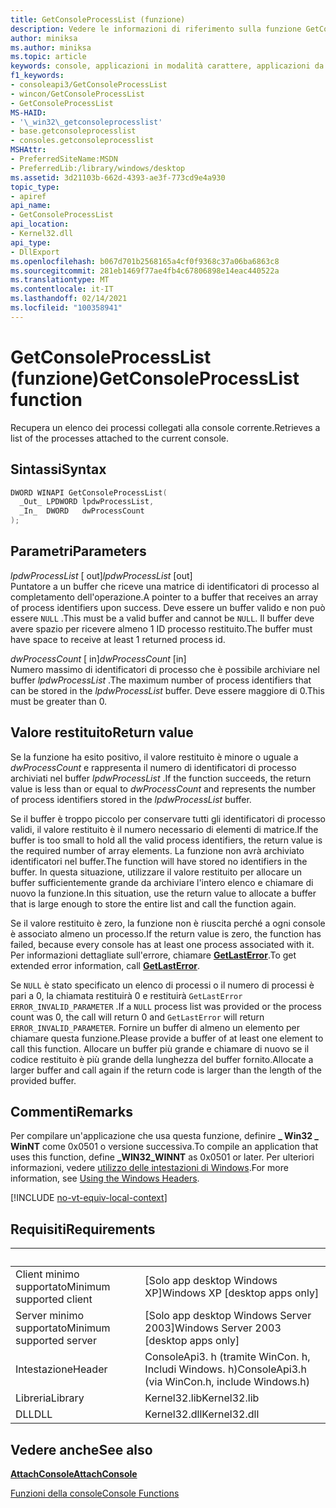 ```yaml
---
title: GetConsoleProcessList (funzione)
description: Vedere le informazioni di riferimento sulla funzione GetConsoleProcessList, che recupera un elenco dei processi collegati alla console corrente.
author: miniksa
ms.author: miniksa
ms.topic: article
keywords: console, applicazioni in modalità carattere, applicazioni da riga di comando, applicazioni di terminale, api della console
f1_keywords:
- consoleapi3/GetConsoleProcessList
- wincon/GetConsoleProcessList
- GetConsoleProcessList
MS-HAID:
- '\_win32\_getconsoleprocesslist'
- base.getconsoleprocesslist
- consoles.getconsoleprocesslist
MSHAttr:
- PreferredSiteName:MSDN
- PreferredLib:/library/windows/desktop
ms.assetid: 3d21103b-662d-4393-ae3f-773cd9e4a930
topic_type:
- apiref
api_name:
- GetConsoleProcessList
api_location:
- Kernel32.dll
api_type:
- DllExport
ms.openlocfilehash: b067d701b2568165a4cf0f9368c37a06ba6863c8
ms.sourcegitcommit: 281eb1469f77ae4fb4c67806898e14eac440522a
ms.translationtype: MT
ms.contentlocale: it-IT
ms.lasthandoff: 02/14/2021
ms.locfileid: "100358941"
---
```

# <a name="getconsoleprocesslist-function"></a><span data-ttu-id="a5261-104">GetConsoleProcessList (funzione)</span><span class="sxs-lookup"><span data-stu-id="a5261-104">GetConsoleProcessList function</span></span>

<span data-ttu-id="a5261-105">Recupera un elenco dei processi collegati alla console corrente.</span><span class="sxs-lookup"><span data-stu-id="a5261-105">Retrieves a list of the processes attached to the current console.</span></span>

## <a name="syntax"></a><span data-ttu-id="a5261-106">Sintassi</span><span class="sxs-lookup"><span data-stu-id="a5261-106">Syntax</span></span>

```C
DWORD WINAPI GetConsoleProcessList(
  _Out_ LPDWORD lpdwProcessList,
  _In_  DWORD   dwProcessCount
);
```

## <a name="parameters"></a><span data-ttu-id="a5261-107">Parametri</span><span class="sxs-lookup"><span data-stu-id="a5261-107">Parameters</span></span>

<span data-ttu-id="a5261-108">*lpdwProcessList* \[ out\]</span><span class="sxs-lookup"><span data-stu-id="a5261-108">*lpdwProcessList* \[out\]</span></span>  
<span data-ttu-id="a5261-109">Puntatore a un buffer che riceve una matrice di identificatori di processo al completamento dell'operazione.</span><span class="sxs-lookup"><span data-stu-id="a5261-109">A pointer to a buffer that receives an array of process identifiers upon success.</span></span> <span data-ttu-id="a5261-110">Deve essere un buffer valido e non può essere `NULL` .</span><span class="sxs-lookup"><span data-stu-id="a5261-110">This must be a valid buffer and cannot be `NULL`.</span></span> <span data-ttu-id="a5261-111">Il buffer deve avere spazio per ricevere almeno 1 ID processo restituito.</span><span class="sxs-lookup"><span data-stu-id="a5261-111">The buffer must have space to receive at least 1 returned process id.</span></span>

<span data-ttu-id="a5261-112">*dwProcessCount* \[ in\]</span><span class="sxs-lookup"><span data-stu-id="a5261-112">*dwProcessCount* \[in\]</span></span>  
<span data-ttu-id="a5261-113">Numero massimo di identificatori di processo che è possibile archiviare nel buffer *lpdwProcessList* .</span><span class="sxs-lookup"><span data-stu-id="a5261-113">The maximum number of process identifiers that can be stored in the *lpdwProcessList* buffer.</span></span> <span data-ttu-id="a5261-114">Deve essere maggiore di 0.</span><span class="sxs-lookup"><span data-stu-id="a5261-114">This must be greater than 0.</span></span>

## <a name="return-value"></a><span data-ttu-id="a5261-115">Valore restituito</span><span class="sxs-lookup"><span data-stu-id="a5261-115">Return value</span></span>

<span data-ttu-id="a5261-116">Se la funzione ha esito positivo, il valore restituito è minore o uguale a *dwProcessCount* e rappresenta il numero di identificatori di processo archiviati nel buffer *lpdwProcessList* .</span><span class="sxs-lookup"><span data-stu-id="a5261-116">If the function succeeds, the return value is less than or equal to *dwProcessCount* and represents the number of process identifiers stored in the *lpdwProcessList* buffer.</span></span>

<span data-ttu-id="a5261-117">Se il buffer è troppo piccolo per conservare tutti gli identificatori di processo validi, il valore restituito è il numero necessario di elementi di matrice.</span><span class="sxs-lookup"><span data-stu-id="a5261-117">If the buffer is too small to hold all the valid process identifiers, the return value is the required number of array elements.</span></span> <span data-ttu-id="a5261-118">La funzione non avrà archiviato identificatori nel buffer.</span><span class="sxs-lookup"><span data-stu-id="a5261-118">The function will have stored no identifiers in the buffer.</span></span> <span data-ttu-id="a5261-119">In questa situazione, utilizzare il valore restituito per allocare un buffer sufficientemente grande da archiviare l'intero elenco e chiamare di nuovo la funzione.</span><span class="sxs-lookup"><span data-stu-id="a5261-119">In this situation, use the return value to allocate a buffer that is large enough to store the entire list and call the function again.</span></span>

<span data-ttu-id="a5261-120">Se il valore restituito è zero, la funzione non è riuscita perché a ogni console è associato almeno un processo.</span><span class="sxs-lookup"><span data-stu-id="a5261-120">If the return value is zero, the function has failed, because every console has at least one process associated with it.</span></span> <span data-ttu-id="a5261-121">Per informazioni dettagliate sull'errore, chiamare [**GetLastError**](/windows/win32/api/errhandlingapi/nf-errhandlingapi-getlasterror).</span><span class="sxs-lookup"><span data-stu-id="a5261-121">To get extended error information, call [**GetLastError**](/windows/win32/api/errhandlingapi/nf-errhandlingapi-getlasterror).</span></span>

<span data-ttu-id="a5261-122">Se `NULL` è stato specificato un elenco di processi o il numero di processi è pari a 0, la chiamata restituirà 0 e restituirà `GetLastError` `ERROR_INVALID_PARAMETER` .</span><span class="sxs-lookup"><span data-stu-id="a5261-122">If a `NULL` process list was provided or the process count was 0, the call will return 0 and `GetLastError` will return `ERROR_INVALID_PARAMETER`.</span></span> <span data-ttu-id="a5261-123">Fornire un buffer di almeno un elemento per chiamare questa funzione.</span><span class="sxs-lookup"><span data-stu-id="a5261-123">Please provide a buffer of at least one element to call this function.</span></span> <span data-ttu-id="a5261-124">Allocare un buffer più grande e chiamare di nuovo se il codice restituito è più grande della lunghezza del buffer fornito.</span><span class="sxs-lookup"><span data-stu-id="a5261-124">Allocate a larger buffer and call again if the return code is larger than the length of the provided buffer.</span></span>

## <a name="remarks"></a><span data-ttu-id="a5261-125">Commenti</span><span class="sxs-lookup"><span data-stu-id="a5261-125">Remarks</span></span>

<span data-ttu-id="a5261-126">Per compilare un'applicazione che usa questa funzione, definire **\_ Win32 \_ WinNT** come 0x0501 o versione successiva.</span><span class="sxs-lookup"><span data-stu-id="a5261-126">To compile an application that uses this function, define **\_WIN32\_WINNT** as 0x0501 or later.</span></span> <span data-ttu-id="a5261-127">Per ulteriori informazioni, vedere [utilizzo delle intestazioni di Windows](/windows/win32/winprog/using-the-windows-headers).</span><span class="sxs-lookup"><span data-stu-id="a5261-127">For more information, see [Using the Windows Headers](/windows/win32/winprog/using-the-windows-headers).</span></span>

[!INCLUDE [no-vt-equiv-local-context](./includes/no-vt-equiv-local-context.md)]

## <a name="requirements"></a><span data-ttu-id="a5261-128">Requisiti</span><span class="sxs-lookup"><span data-stu-id="a5261-128">Requirements</span></span>

| &nbsp; | &nbsp; |
|-|-|
| <span data-ttu-id="a5261-129">Client minimo supportato</span><span class="sxs-lookup"><span data-stu-id="a5261-129">Minimum supported client</span></span> | <span data-ttu-id="a5261-130">\[Solo app desktop Windows XP\]</span><span class="sxs-lookup"><span data-stu-id="a5261-130">Windows XP \[desktop apps only\]</span></span> |
| <span data-ttu-id="a5261-131">Server minimo supportato</span><span class="sxs-lookup"><span data-stu-id="a5261-131">Minimum supported server</span></span> | <span data-ttu-id="a5261-132">\[Solo app desktop Windows Server 2003\]</span><span class="sxs-lookup"><span data-stu-id="a5261-132">Windows Server 2003 \[desktop apps only\]</span></span> |
| <span data-ttu-id="a5261-133">Intestazione</span><span class="sxs-lookup"><span data-stu-id="a5261-133">Header</span></span> | <span data-ttu-id="a5261-134">ConsoleApi3. h (tramite WinCon. h, Includi Windows. h)</span><span class="sxs-lookup"><span data-stu-id="a5261-134">ConsoleApi3.h (via WinCon.h, include Windows.h)</span></span> |
| <span data-ttu-id="a5261-135">Libreria</span><span class="sxs-lookup"><span data-stu-id="a5261-135">Library</span></span> | <span data-ttu-id="a5261-136">Kernel32.lib</span><span class="sxs-lookup"><span data-stu-id="a5261-136">Kernel32.lib</span></span> |
| <span data-ttu-id="a5261-137">DLL</span><span class="sxs-lookup"><span data-stu-id="a5261-137">DLL</span></span> | <span data-ttu-id="a5261-138">Kernel32.dll</span><span class="sxs-lookup"><span data-stu-id="a5261-138">Kernel32.dll</span></span> |

## <a name="see-also"></a><span data-ttu-id="a5261-139">Vedere anche</span><span class="sxs-lookup"><span data-stu-id="a5261-139">See also</span></span>

[<span data-ttu-id="a5261-140">**AttachConsole**</span><span class="sxs-lookup"><span data-stu-id="a5261-140">**AttachConsole**</span></span>](attachconsole.md)

[<span data-ttu-id="a5261-141">Funzioni della console</span><span class="sxs-lookup"><span data-stu-id="a5261-141">Console Functions</span></span>](console-functions.md)
